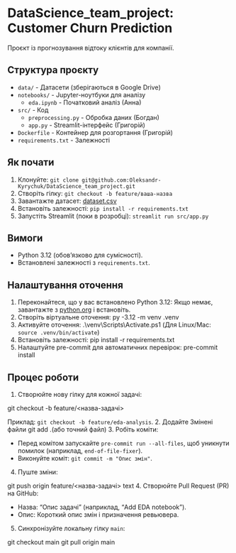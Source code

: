 # DataScience_team_project: Customer Churn Prediction

Проєкт із прогнозування відтоку клієнтів для компанії.

## Структура проєкту
- `data/` - Датасети (зберігаються в Google Drive)
- `notebooks/` - Jupyter-ноутбуки для аналізу
  - `eda.ipynb` - Початковий аналіз (Анна)
- `src/` - Код
  - `preprocessing.py` - Обробка даних (Богдан)
  - `app.py` - Streamlit-інтерфейс (Григорій)
- `Dockerfile` - Контейнер для розгортання (Григорій)
- `requirements.txt` - Залежності

## Як почати
1. Клонуйте: `git clone git@github.com:Oleksandr-Kyrychuk/DataScience_team_project.git`
2. Створіть гілку: `git checkout -b feature/ваша-назва`
3. Завантажте датасет: [dataset.csv](посилання_на_Google_Drive)
4. Встановіть залежності: `pip install -r requirements.txt`
5. Запустіть Streamlit (поки в розробці): `streamlit run src/app.py`

## Вимоги
- Python 3.12 (обов’язково для сумісності).
- Встановлені залежності з `requirements.txt`.

## Налаштування оточення
1. Переконайтеся, що у вас встановлено Python 3.12:
Якщо немає, завантажте з [python.org](https://www.python.org/downloads/) і встановіть.
2. Створіть віртуальне оточення: py -3.12 -m venv .venv
3. Активуйте оточення: .\venv\Scripts\Activate.ps1 (Для Linux/Mac: `source .venv/bin/activate`)
4. Встановіть залежності: pip install -r requirements.txt
5. Налаштуйте pre-commit для автоматичних перевірок: pre-commit install


## Процес роботи
1. Створюйте нову гілку для кожної задачі:

git checkout -b feature/<назва-задачі>

Приклад: `git checkout -b feature/eda-analysis`.
2. Додайте Змінені файли git add .(або точний файл)
3. Робіть коміти:
- Перед комітом запускайте `pre-commit run --all-files`, щоб уникнути помилок (наприклад, `end-of-file-fixer`).
- Виконуйте коміт: `git commit -m "Опис змін"`.
4. Пуште зміни:

git push origin feature/<назва-задачі>
text
4. Створюйте Pull Request (PR) на GitHub:
- Назва: “Опис задачі” (наприклад, “Add EDA notebook”).
- Опис: Короткий опис змін і призначення ревьювера.

5. Синхронізуйте локальну гілку `main`:

git checkout main
git pull origin main

